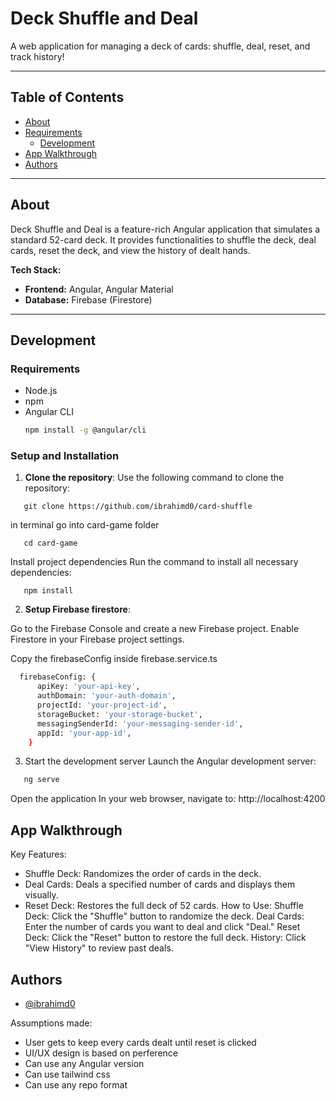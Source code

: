# Deck Shuffle and Deal

A web application for managing a deck of cards: shuffle, deal, reset, and track history!

---

## Table of Contents
- [About](#about)
- [Requirements](#requirements)
  - [Development](#development)
- [App Walkthrough](#app-walkthrough)
- [Authors](#authors)

---

## About

Deck Shuffle and Deal is a feature-rich Angular application that simulates a standard 52-card deck. It provides functionalities to shuffle the deck, deal cards, reset the deck, and view the history of dealt hands. 

**Tech Stack:**  
- **Frontend:** Angular, Angular Material  
- **Database:** Firebase (Firestore)

---

## Development

### Requirements
- Node.js 
- npm 
- Angular CLI 
  ```bash
  npm install -g @angular/cli
  ```

### Setup and Installation
1. **Clone the repository**: 
Use the following command to clone the repository:
```
   git clone https://github.com/ibrahimd0/card-shuffle
```
in terminal go into card-game folder
```
   cd card-game
```
Install project dependencies
Run the command to install all necessary dependencies:
```
   npm install
```
2. **Setup Firebase firestore**: 

Go to the Firebase Console and create a new Firebase project.
Enable Firestore in your Firebase project settings.

Copy the firebaseConfig inside firebase.service.ts

  ```bash
    firebaseConfig: {
        apiKey: 'your-api-key',
        authDomain: 'your-auth-domain',
        projectId: 'your-project-id',
        storageBucket: 'your-storage-bucket',
        messagingSenderId: 'your-messaging-sender-id',
        appId: 'your-app-id',
      }
 ```

3. Start the development server
Launch the Angular development server:


```bash
   ng serve
```
Open the application
In your web browser, navigate to:
http://localhost:4200

## App Walkthrough

Key Features:
- Shuffle Deck: Randomizes the order of cards in the deck.
- Deal Cards: Deals a specified number of cards and displays them visually.
- Reset Deck: Restores the full deck of 52 cards.
How to Use:
Shuffle Deck: Click the "Shuffle" button to randomize the deck.
Deal Cards: Enter the number of cards you want to deal and click "Deal."
Reset Deck: Click the "Reset" button to restore the full deck.
History: Click "View History" to review past deals.

## Authors
- [@ibrahimd0](https://github.com/ibrahimd0)


Assumptions made: 
- User gets to keep every cards dealt until reset is clicked
- UI/UX design is based on perference
- Can use any Angular version
- Can use tailwind css
- Can use any repo format







